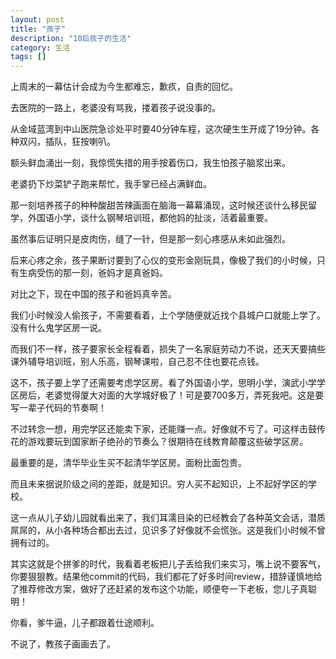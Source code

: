 ```yaml
---
layout: post
title: "孩子"
description: "10后孩子的生活"
category: 生活
tags: []
---
```



上周末的一幕估计会成为今生都难忘，歉疚，自责的回忆。

去医院的一路上，老婆没有骂我，搂着孩子说没事的。

从金域蓝湾到中山医院急诊处平时要40分钟车程，这次硬生生开成了19分钟。各种双闪，插队，狂按喇叭。

额头鲜血涌出一刻，我惊慌失措的用手按着伤口，我生怕孩子脑浆出来。

老婆扔下炒菜铲子跑来帮忙，我手掌已经占满鲜血。

那一刻培养孩子的种种酸甜苦辣画面在脑海一幕幕涌现，这时候还谈什么移民留学，外国语小学，谈什么钢琴培训班，都他妈的扯淡，活着最重要。

虽然事后证明只是皮肉伤，缝了一针，但是那一刻心疼感从未如此强烈。

后来心疼之余，孩子果断讨要到了心仪的变形金刚玩具，像极了我们的小时候，只有生病受伤的那一刻，爸妈才是真爸妈。

对比之下，现在中国的孩子和爸妈真辛苦。

我们小时候没人偷孩子，不需要看着，上个学随便就近找个县城户口就能上学了。没有什么鬼学区房一说。

而我们不一样，孩子要家长全程看着，损失了一名家庭劳动力不说，还天天要搞些课外辅导培训班，别人乐高，钢琴课啦，自己忍不住也要花点钱。

这不，孩子要上学了还需要考虑学区房。看了外国语小学，思明小学，演武小学学区房后，老婆觉得厦大对面的大学城好极了！可是要700多万，弄死我吧。这是要写一辈子代码的节奏啊！

不过转念一想，用完学区还能卖下家，还能赚一点。好像就不亏了。可这样击鼓传花的游戏要玩到国家断子绝孙的节奏么？很期待在线教育颠覆这些破学区房。

最重要的是，清华毕业生买不起清华学区房。面粉比面包贵。

而且未来据说阶级之间的差距，就是知识。穷人买不起知识，上不起好学区的学校。

这一点从儿子幼儿园就看出来了，我们耳濡目染的已经教会了各种英文会话，潜质屌屌的，从小各种场合都出去过，见识多了好像就不会慌张。这是我们小时候不曾拥有过的。

其实这就是个拼爹的时代，我看着老板把儿子丢给我们来实习，嘴上说不要客气，你要狠狠教。结果他commit的代码，我们都花了好多时间review，措辞谨慎地给了推荐修改方案，做好了还赶紧的发布这个功能，顺便夸一下老板，您儿子真聪明！

你看，爹牛逼，儿子都跟着仕途顺利。

不说了，教孩子画画去了。

